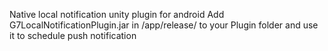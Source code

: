 Native local notification unity plugin for android
Add G7LocalNotificationPlugin.jar in /app/release/ to your Plugin folder and use it to schedule push notification
